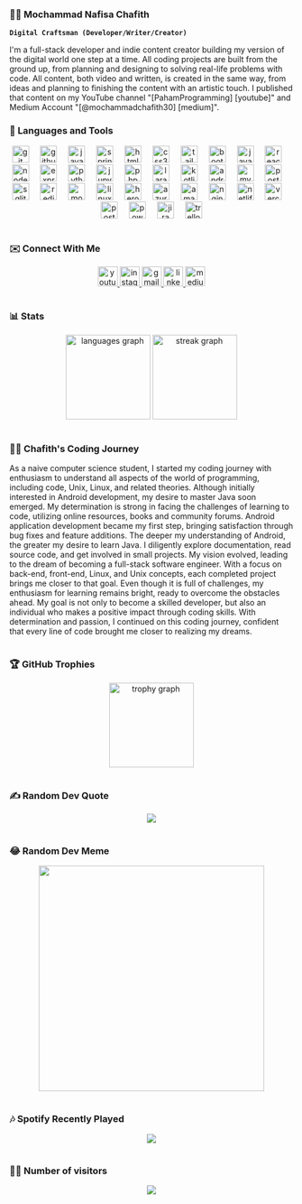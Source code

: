 ### 🏄‍♂️ Mochammad Nafisa Chafith

**`Digital Craftsman (Developer/Writer/Creator)`**

I'm a full-stack developer and indie content creator building my version of the digital world one step at a time. All coding projects are built from the ground up, from planning and designing to solving real-life problems with code. All content, both video and written, is created in the same way, from ideas and planning to finishing the content with an artistic touch. I published that content on my YouTube channel "[PahamProgramming] [youtube]" and Medium Account "[@mochammadchafith30] [medium]".

### 🧰 Languages and Tools

<div align="center">
  <img src="https://cdn.jsdelivr.net/gh/devicons/devicon/icons/git/git-original.svg" height="30" alt="git logo"  />
  <img width="12" />
  <img src="https://skillicons.dev/icons?i=github" height="30" alt="github logo"  />
  <img width="12" />
  <img src="https://cdn.jsdelivr.net/gh/devicons/devicon/icons/java/java-original.svg" height="30" alt="java logo"  />
  <img width="12" />
  <img src="https://cdn.jsdelivr.net/gh/devicons/devicon/icons/spring/spring-original.svg" height="30" alt="spring logo"  />
  <img width="12" />
  <img src="https://cdn.jsdelivr.net/gh/devicons/devicon/icons/html5/html5-original.svg" height="30" alt="html5 logo"  />
  <img width="12" />
  <img src="https://cdn.jsdelivr.net/gh/devicons/devicon/icons/css3/css3-original.svg" height="30" alt="css3 logo"  />
  <img width="12" />
  <img src="https://skillicons.dev/icons?i=tailwind" height="30" alt="tailwindcss logo"  />
  <img width="12" />
  <img src="https://skillicons.dev/icons?i=bootstrap" height="30" alt="bootstrap logo"  />
  <img width="12" />
  <img src="https://skillicons.dev/icons?i=js" height="30" alt="javascript logo"  />
  <img width="12" />
  <img src="https://cdn.jsdelivr.net/gh/devicons/devicon/icons/react/react-original.svg" height="30" alt="react logo"  />
  <img width="12" />
  <img src="https://cdn.jsdelivr.net/gh/devicons/devicon/icons/nodejs/nodejs-original.svg" height="30" alt="nodejs logo"  />
  <img width="12" />
  <img src="https://skillicons.dev/icons?i=express" height="30" alt="express logo"  />
  <img width="12" />
  <img src="https://cdn.jsdelivr.net/gh/devicons/devicon/icons/python/python-original.svg" height="30" alt="python logo"  />
  <img width="12" />
  <img src="https://cdn.jsdelivr.net/gh/devicons/devicon/icons/jupyter/jupyter-original.svg" height="30" alt="jupyter logo"  />
  <img width="12" />
  <img src="https://cdn.jsdelivr.net/gh/devicons/devicon/icons/php/php-original.svg" height="30" alt="php logo"  />
  <img width="12" />
  <img src="https://cdn.simpleicons.org/laravel/FF2D20" height="30" alt="laravel logo"  />
  <img width="12" />
  <img src="https://cdn.jsdelivr.net/gh/devicons/devicon/icons/kotlin/kotlin-original.svg" height="30" alt="kotlin logo"  />
  <img width="12" />
  <img src="https://cdn.jsdelivr.net/gh/devicons/devicon/icons/android/android-original.svg" height="30" alt="android logo"  />
  <img width="12" />
  <img src="https://cdn.simpleicons.org/mysql/4479A1" height="30" alt="mysql logo"  />
  <img width="12" />
  <img src="https://cdn.jsdelivr.net/gh/devicons/devicon/icons/postgresql/postgresql-original.svg" height="30" alt="postgresql logo"  />
  <img width="12" />
  <img src="https://cdn.jsdelivr.net/gh/devicons/devicon/icons/sqlite/sqlite-original.svg" height="30" alt="sqlite logo"  />
  <img width="12" />
  <img src="https://cdn.jsdelivr.net/gh/devicons/devicon/icons/redis/redis-original.svg" height="30" alt="redis logo"  />
  <img width="12" />
  <img src="https://cdn.jsdelivr.net/gh/devicons/devicon/icons/mongodb/mongodb-original.svg" height="30" alt="mongodb logo"  />
  <img width="12" />
  <img src="https://cdn.jsdelivr.net/gh/devicons/devicon/icons/linux/linux-original.svg" height="30" alt="linux logo"  />
  <img width="12" />
  <img src="https://skillicons.dev/icons?i=heroku" height="30" alt="heroku logo"  />
  <img width="12" />
  <img src="https://cdn.jsdelivr.net/gh/devicons/devicon/icons/azure/azure-original.svg" height="30" alt="azure logo"  />
  <img width="12" />
  <img src="https://skillicons.dev/icons?i=aws" height="30" alt="amazonwebservices logo"  />
  <img width="12" />
  <img src="https://cdn.jsdelivr.net/gh/devicons/devicon/icons/nginx/nginx-original.svg" height="30" alt="nginx logo"  />
  <img width="12" />
  <img src="https://skillicons.dev/icons?i=netlify" height="30" alt="netlify logo"  />
  <img width="12" />
  <img src="https://skillicons.dev/icons?i=vercel" height="30" alt="vercel logo"  />
  <img width="12" />
  <img src="https://cdn.simpleicons.org/postman/FF6C37" height="30" alt="postman logo"  />
  <img width="12" />
  <img src="https://cdn.simpleicons.org/powershell/5391FE" height="30" alt="powershell logo"  />
  <img width="12" />
  <img src="https://cdn.simpleicons.org/jira/0052CC" height="30" alt="jira logo"  />
  <img width="12" />
  <img src="https://cdn.simpleicons.org/trello/0052CC" height="30" alt="trello logo"  />
</div>

#

### ✉️ Connect With Me

<div align="center">
  <a href="https://youtube.com/@pahamprogramming" target="_blank">
    <img src="https://img.shields.io/static/v1?message=Youtube&logo=youtube&label=&color=FF0000&logoColor=white&labelColor=&style=for-the-badge" height="35" alt="youtube logo"  />
  </a>
  <a href="https://www.instagram.com/mochammad.chafith/" target="_blank">
    <img src="https://img.shields.io/static/v1?message=Instagram&logo=instagram&label=&color=E4405F&logoColor=white&labelColor=&style=for-the-badge" height="35" alt="instagram logo"  />
  </a>
  <a href="mochammadchafith30@gmail.com" target="_blank">
    <img src="https://img.shields.io/static/v1?message=Gmail&logo=gmail&label=&color=D14836&logoColor=white&labelColor=&style=for-the-badge" height="35" alt="gmail logo"  />
  </a>
  <a href="https://linkedin.com/in/mochammadnafisachafith" target="_blank">
    <img src="https://img.shields.io/static/v1?message=LinkedIn&logo=linkedin&label=&color=0077B5&logoColor=white&labelColor=&style=for-the-badge" height="35" alt="linkedin logo"  />
  </a>
  <a href="https://medium.com/@mochammadchafith30" target="_blank">
    <img src="https://img.shields.io/static/v1?message=Medium&logo=medium&label=&color=12100E&logoColor=white&labelColor=&style=for-the-badge" height="35" alt="medium logo"  />
  </a>
</div>

#

### 📊 Stats

<div align="center">
  <img src="https://github-readme-stats.vercel.app/api/top-langs?username=Chafithafid30&locale=en&hide_title=false&layout=compact&card_width=320&langs_count=5&theme=dark&hide_border=false&order=2" height="150" alt="languages graph"  />
  <img src="https://streak-stats.demolab.com?user=Chafithafid30&locale=en&mode=daily&theme=dark&hide_border=false&border_radius=5&order=3" height="150" alt="streak graph"  />
</div>

#
### 👨‍💻 Chafith's Coding Journey
   As a naive computer science student, I started my coding journey with enthusiasm to understand all aspects of the world of programming, including code, Unix, Linux, and related theories. Although initially interested in Android development, my desire to master Java soon emerged. My determination is strong in facing the challenges of learning to code, utilizing online resources, books and community forums. Android application development became my first step, bringing satisfaction through bug fixes and feature additions. The deeper my understanding of Android, the greater my desire to learn Java. I diligently explore documentation, read source code, and get involved in small projects. My vision evolved, leading to the dream of becoming a full-stack software engineer. With a focus on back-end, front-end, Linux, and Unix concepts, each completed project brings me closer to that goal. Even though it is full of challenges, my enthusiasm for learning remains bright, ready to overcome the obstacles ahead. My goal is not only to become a skilled developer, but also an individual who makes a positive impact through coding skills. With determination and passion, I continued on this coding journey, confident that every line of code brought me closer to realizing my dreams.

#

### 🏆 GitHub Trophies
<div align="center">
  <img src="https://github-profile-trophy.vercel.app?username=Chafithafid30&theme=monokai&column=7&row=1&margin-w=18&margin-h=18&no-bg=false&no-frame=false&order=4" height="150" alt="trophy graph"  />
</div>

#

### ✍️ Random Dev Quote
<div align="center">
  <img src="https://quotes-github-readme.vercel.app/api?type=horizontal&theme=radical" />
</div>

#

### 😂 Random Dev Meme
<div align="center">
  <img src='https://randommeme-five.vercel.app/' style="height: 400px;"/>
</div>

#

### 🎶 Spotify Recently Played
<div align="center">
  <img src="https://spotify-recently-played-readme.vercel.app/api?user=31kbei2tl6wlsqerbamuxr2jarui&unique={true|1|on|yes}" />
</div>

#

### 🧔👩 Number of visitors
<div align="center">
  <img src=("https://visitcount.itsvg.in/api?id=Chafithafid30&icon=0&color=1)](https://visitcount.itsvg.in))" />
</div>
